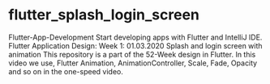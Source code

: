 # flutter_splash_login_screen
Flutter-App-Development Start developing apps with Flutter and IntelliJ IDE.  Flutter Application Design:  Week 1: 01.03.2020 Splash and login screen with animation  This repository is a part of the 52-Week design in Flutter.  In this video we use, Flutter Animation, AnimationController, Scale, Fade, Opacity and so on in the one-speed video.
